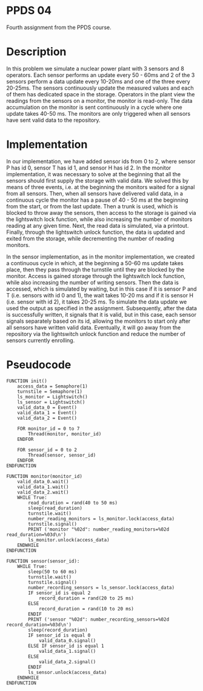 # PPDS 04
Fourth assignment from the PPDS course.

# Description
In this problem we simulate a nuclear power plant with 3 sensors and 8 operators.
Each sensor performs an update every 50 - 60ms and 2 of the 3 sensors perform a data update every
10-20ms and one of the three every 20-25ms. The sensors continuously update the measured values and each of them has
dedicated space in the storage.
Operators in the plant view the readings from the sensors on a monitor, the monitor is read-only. 
The data accumulation on the monitor is sent continuously in a cycle where one update takes 40-50 ms. 
The monitors are only triggered when all sensors have sent valid data to the repository.

# Implementation
In our implementation, we have added sensor ids from 0 to 2, where sensor P has id 0, sensor T has id 1, and sensor H has id 2.
In the monitor implementation, it was necessary to solve at the beginning that all the sensors should first supply the storage with valid
data. We solved this by means of three events, i.e. at the beginning the monitors waited for a signal from all sensors.
Then, when all sensors have delivered valid data, in a continuous cycle the monitor has a pause of 40 - 50 ms at the beginning
from the start, or from the last update. Then a trunk is used, which is blocked to throw away the
sensors, then access to the storage is gained via the lightswitch lock function, while also increasing the number of monitors reading at any given time.
Next, the read data is simulated, via a printout.
Finally, through the lightswitch unlock function, the data is updated and exited from the storage, while decrementing the number of reading monitors.

In the sensor implementation, as in the monitor implementation, we created a continuous cycle in which, at the beginning
a 50-60 ms update takes place, then they pass through the turnstile until they are blocked by the monitor. Access is gained
storage through the lightswitch lock function, while also increasing the number of writing sensors. Then the data is accessed,
which is simulated by waiting, but in this case if it is sensor P and T (i.e. sensors with id 0 and 1), the wait takes
10-20 ms and if it is sensor H (i.e. sensor with id 2), it takes 20-25 ms. To simulate the data update
we used the output as specified in the assignment. Subsequently, after the data is successfully written, it signals that it is valid, but in this case,
each sensor signals separately based on its id, allowing the monitors to start only after all sensors have written valid 
data. Eventually, it will go away from the repository via the lightswitch unlock function and reduce the number of sensors currently enrolling.

# Pseudocode

```
FUNCTION init()
    access_data = Semaphore(1)
    turnstile = Semaphore(1)
    ls_monitor = Lightswitch()
    ls_sensor = Lightswitch()
    valid_data_0 = Event()
    valid_data_1 = Event()
    valid_data_2 = Event()

    FOR monitor_id = 0 to 7
        Thread(monitor, monitor_id)
    ENDFOR

    FOR sensor_id = 0 to 2
        Thread(sensor, sensor_id)
    ENDFOR
ENDFUNCTION

FUNCTION monitor(monitor_id)
    valid_data_0.wait()
    valid_data_1.wait()
    valid_data_2.wait()
    WHILE True:
        read_duration = rand(40 to 50 ms)
        sleep(read_duration)
        turnstile.wait()
        number_reading_monitors = ls_monitor.lock(access_data)
        turnstile.signal()
        PRINT ('monitor "%02d": number_reading_monitors=%02d read_duration=%03d\n')
        ls_monitor.unlock(access_data)
    ENDWHILE
ENDFUNCTION

FUNCTION sensor(sensor_id):
    WHILE True:
        sleep(50 to 60 ms)
        turnstile.wait()
        turnstile.signal()
        number_recording_sensors = ls_sensor.lock(access_data)
        IF sensor_id is equal 2
            record_duration = rand(20 to 25 ms)
        ELSE
            record_duration = rand(10 to 20 ms)
        ENDIF
        PRINT ('sensor "%02d": number_recording_sensors=%02d record_duration=%03d\n')
        sleep(record_duration)
        IF sensor_id is equal 0
            valid_data_0.signal()
        ELSE IF sensor_id is equal 1
            valid_data_1.signal()
        ELSE
            valid_data_2.signal()
        ENDIF
        ls_sensor.unlock(access_data)
    ENDWHILE
ENDFUNCTION

```